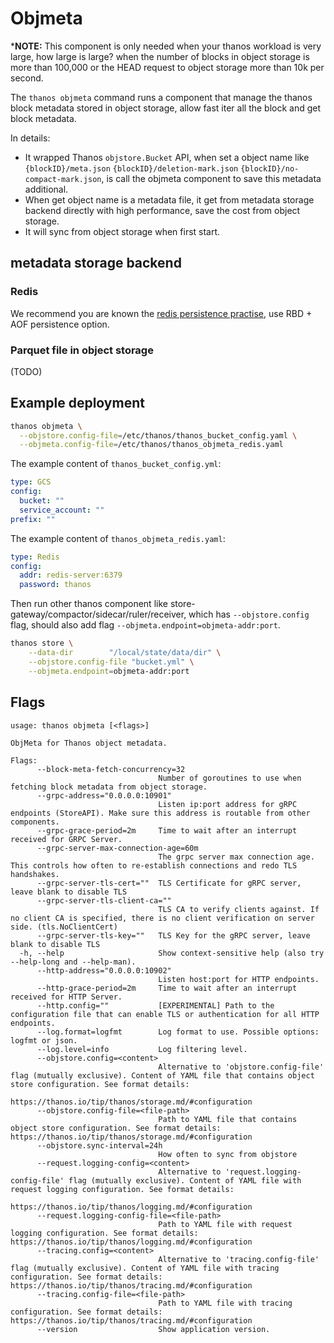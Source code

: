 # Objmeta

***NOTE:** This component is only needed when your thanos workload is very large, how large is large? when the number of blocks in object storage is more than 100,000 or the HEAD request to object storage more than 10k per second.

The `thanos objmeta` command runs a component that manage the thanos block metadata stored in object storage, allow fast iter all the block and get block metadata.

In details:

* It wrapped Thanos `objstore.Bucket` API, when set a object name like `{blockID}/meta.json` `{blockID}/deletion-mark.json` `{blockID}/no-compact-mark.json`, is call the objmeta component to save this metadata additional.
* When get object name is a metadata file, it get from metadata storage backend directly with high performance, save the cost from object storage.
* It will sync from object storage when first start.

## metadata storage backend

### Redis

We recommend you are known the [redis persistence practise](https://redis.io/docs/management/persistence/), use RBD + AOF persistence option.

### Parquet file in object storage

(TODO)

## Example deployment

```bash
thanos objmeta \
  --objstore.config-file=/etc/thanos/thanos_bucket_config.yaml \
  --objmeta.config-file=/etc/thanos/thanos_objmeta_redis.yaml
```

The example content of `thanos_bucket_config.yml`:

```yaml mdox-exec="go run scripts/cfggen/main.go --name=gcs.Config"
type: GCS
config:
  bucket: ""
  service_account: ""
prefix: ""
```

The example content of `thanos_objmeta_redis.yaml`:

```yaml
type: Redis
config:
  addr: redis-server:6379
  password: thanos
```

Then run other thanos component like store-gateway/compactor/sidecar/ruler/receiver, which has `--objstore.config` flag, should also add flag `--objmeta.endpoint=objmeta-addr:port`.

```bash
thanos store \
    --data-dir        "/local/state/data/dir" \
    --objstore.config-file "bucket.yml" \
    --objmeta.endpoint=objmeta-addr:port
```

## Flags

```$ mdox-exec="thanos objmeta --help"
usage: thanos objmeta [<flags>]

ObjMeta for Thanos object metadata.

Flags:
      --block-meta-fetch-concurrency=32
                                 Number of goroutines to use when fetching block metadata from object storage.
      --grpc-address="0.0.0.0:10901"
                                 Listen ip:port address for gRPC endpoints (StoreAPI). Make sure this address is routable from other components.
      --grpc-grace-period=2m     Time to wait after an interrupt received for GRPC Server.
      --grpc-server-max-connection-age=60m
                                 The grpc server max connection age. This controls how often to re-establish connections and redo TLS handshakes.
      --grpc-server-tls-cert=""  TLS Certificate for gRPC server, leave blank to disable TLS
      --grpc-server-tls-client-ca=""
                                 TLS CA to verify clients against. If no client CA is specified, there is no client verification on server side. (tls.NoClientCert)
      --grpc-server-tls-key=""   TLS Key for the gRPC server, leave blank to disable TLS
  -h, --help                     Show context-sensitive help (also try --help-long and --help-man).
      --http-address="0.0.0.0:10902"
                                 Listen host:port for HTTP endpoints.
      --http-grace-period=2m     Time to wait after an interrupt received for HTTP Server.
      --http.config=""           [EXPERIMENTAL] Path to the configuration file that can enable TLS or authentication for all HTTP endpoints.
      --log.format=logfmt        Log format to use. Possible options: logfmt or json.
      --log.level=info           Log filtering level.
      --objstore.config=<content>
                                 Alternative to 'objstore.config-file' flag (mutually exclusive). Content of YAML file that contains object store configuration. See format details:
                                 https://thanos.io/tip/thanos/storage.md/#configuration
      --objstore.config-file=<file-path>
                                 Path to YAML file that contains object store configuration. See format details: https://thanos.io/tip/thanos/storage.md/#configuration
      --objstore.sync-interval=24h
                                 How often to sync from objstore
      --request.logging-config=<content>
                                 Alternative to 'request.logging-config-file' flag (mutually exclusive). Content of YAML file with request logging configuration. See format details:
                                 https://thanos.io/tip/thanos/logging.md/#configuration
      --request.logging-config-file=<file-path>
                                 Path to YAML file with request logging configuration. See format details: https://thanos.io/tip/thanos/logging.md/#configuration
      --tracing.config=<content>
                                 Alternative to 'tracing.config-file' flag (mutually exclusive). Content of YAML file with tracing configuration. See format details: https://thanos.io/tip/thanos/tracing.md/#configuration
      --tracing.config-file=<file-path>
                                 Path to YAML file with tracing configuration. See format details: https://thanos.io/tip/thanos/tracing.md/#configuration
      --version                  Show application version.

```
